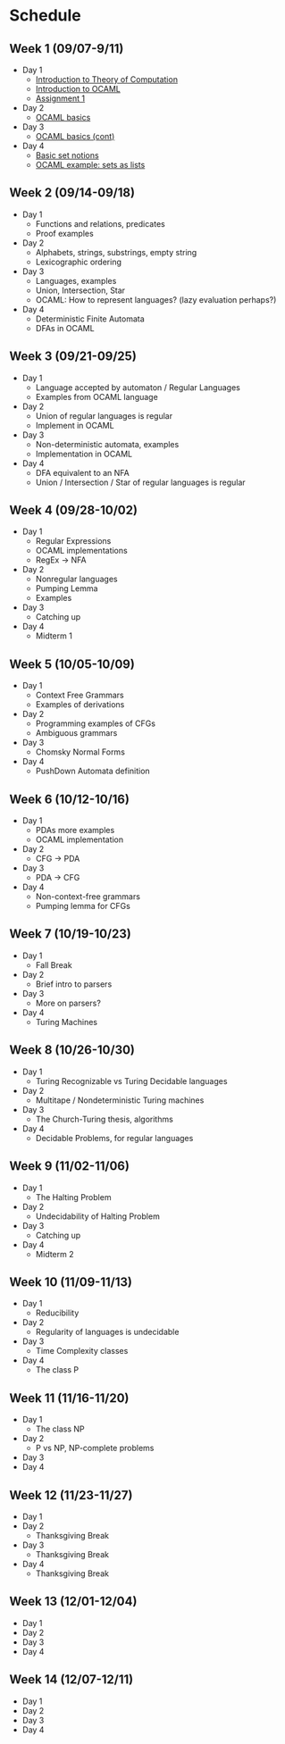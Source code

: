 # Schedule

## Week 1 (09/07-9/11)

- Day 1
    - [Introduction to Theory of Computation](notes/theory_intro.md)
    - [Introduction to OCAML](notes/ocaml_intro.md)
    - [Assignment 1](assignments/1.md)
- Day 2
    - [OCAML basics](notes/ocaml_basics.md)
- Day 3
    - [OCAML basics (cont)](notes/ocaml_basics.md)
- Day 4
    - [Basic set notions](notes/sets.md)
    - [OCAML example: sets as lists](notes/ocaml_sets.md)

## Week  2 (09/14-09/18)

- Day 1
    - Functions and relations, predicates
    - Proof examples
- Day 2
    - Alphabets, strings, substrings, empty string
    - Lexicographic ordering
- Day 3
    - Languages, examples
    - Union, Intersection, Star
    - OCAML: How to represent languages? (lazy evaluation perhaps?)
- Day 4
    - Deterministic Finite Automata
    - DFAs in OCAML

## Week  3 (09/21-09/25)

- Day 1
    - Language accepted by automaton / Regular Languages
    - Examples from OCAML language
- Day 2
    - Union of regular languages is regular
    - Implement in OCAML
- Day 3
    - Non-deterministic automata, examples
    - Implementation in OCAML
- Day 4
    - DFA equivalent to an NFA
    - Union / Intersection / Star of regular languages is regular

## Week  4 (09/28-10/02)

- Day 1
    - Regular Expressions
    - OCAML implementations
    - RegEx -> NFA
- Day 2
    - Nonregular languages
    - Pumping Lemma
    - Examples
- Day 3
    - Catching up
- Day 4
    - Midterm 1

## Week  5 (10/05-10/09)

- Day 1
    - Context Free Grammars
    - Examples of derivations
- Day 2
    - Programming examples of CFGs
    - Ambiguous grammars
- Day 3
    - Chomsky Normal Forms
- Day 4
    - PushDown Automata definition

## Week  6 (10/12-10/16)

- Day 1
    - PDAs more examples
    - OCAML implementation
- Day 2
    - CFG -> PDA
- Day 3
    - PDA -> CFG
- Day 4
    - Non-context-free grammars
    - Pumping lemma for CFGs

## Week  7 (10/19-10/23)

- Day 1
    - Fall Break
- Day 2
    - Brief intro to parsers
- Day 3
    - More on parsers?
- Day 4
    - Turing Machines

## Week  8 (10/26-10/30)

- Day 1
    - Turing Recognizable vs Turing Decidable languages
- Day 2
    - Multitape / Nondeterministic Turing machines
- Day 3
    - The Church-Turing thesis, algorithms
- Day 4
    - Decidable Problems, for regular languages

## Week  9 (11/02-11/06)

- Day 1
    - The Halting Problem
- Day 2
    - Undecidability of Halting Problem
- Day 3
    - Catching up
- Day 4
    - Midterm 2

## Week 10 (11/09-11/13)

- Day 1
    - Reducibility
- Day 2
    - Regularity of languages is undecidable
- Day 3
    - Time Complexity classes
- Day 4
    - The class P

## Week 11 (11/16-11/20)

- Day 1
    - The class NP
- Day 2
    - P vs NP, NP-complete problems
- Day 3
- Day 4

## Week 12 (11/23-11/27)

- Day 1
- Day 2
    - Thanksgiving Break
- Day 3
    - Thanksgiving Break
- Day 4
    - Thanksgiving Break

## Week 13 (12/01-12/04)

- Day 1
- Day 2
- Day 3
- Day 4

## Week 14 (12/07-12/11)

- Day 1
- Day 2
- Day 3
- Day 4


